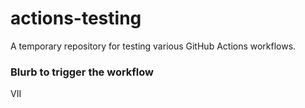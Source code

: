 # actions-testing
 A temporary repository for testing various GitHub Actions workflows.

### Blurb to trigger the workflow
VII
